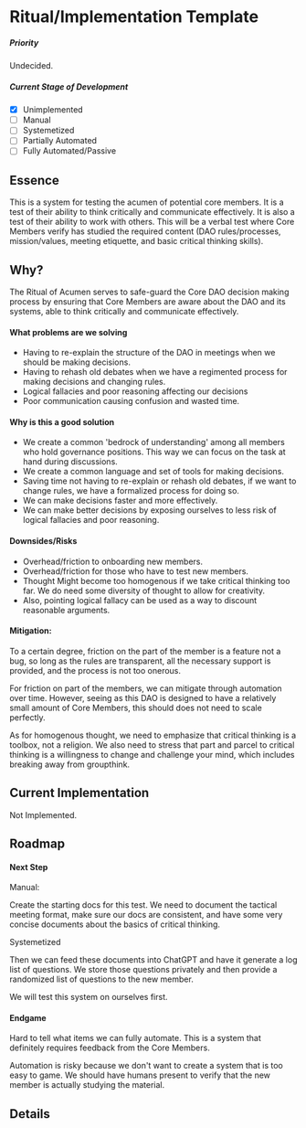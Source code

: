 # Ritual/Implementation Template

##### Priority

Undecided.

##### Current Stage of Development

- [x] Unimplemented
- [ ] Manual
- [ ] Systemetized
- [ ] Partially Automated
- [ ] Fully Automated/Passive

## Essence

This is a system for testing the acumen of potential core members. It is a test of their ability to think critically and communicate effectively. It is also a test of their ability to work with others. This will be a verbal test where Core Members verify has studied the required content (DAO rules/processes, mission/values, meeting etiquette, and basic critical thinking skills).

## Why?

The Ritual of Acumen serves to safe-guard the Core DAO decision making process by ensuring that Core Members are aware about the DAO and its systems, able to think critically and communicate effectively.

#### What problems are we solving

- Having to re-explain the structure of the DAO in meetings when we should be making decisions.
- Having to rehash old debates when we have a regimented process for making decisions and changing rules.
- Logical fallacies and poor reasoning affecting our decisions
- Poor communication causing confusion and wasted time.

#### Why is this a good solution

- We create a common 'bedrock of understanding' among all members who hold governance positions. This way we can focus on the task at hand during discussions.
- We create a common language and set of tools for making decisions.
- Saving time not having to re-explain or rehash old debates, if we want to change rules, we have a formalized process for doing so.
- We can make decisions faster and more effectively.
- We can make better decisions by exposing ourselves to less risk of logical fallacies and poor reasoning.

#### Downsides/Risks

- Overhead/friction to onboarding new members.
- Overhead/friction for those who have to test new members.
- Thought Might become too homogenous if we take critical thinking too far. We do need some diversity of thought to allow for creativity.
- Also, pointing logical fallacy can be used as a way to discount reasonable arguments.

#### Mitigation:

To a certain degree, friction on the part of the member is a feature not a bug, so long as the rules are transparent, all the necessary support is provided, and the process is not too onerous.

For friction on part of the members, we can mitigate through automation over time. However, seeing as this DAO is designed to have a relatively small amount of Core Members, this should does not need to scale perfectly.

As for homogenous thought, we need to emphasize that critical thinking is a toolbox, not a religion. We also need to stress that part and parcel to critical thinking is a willingness to change and challenge your mind, which includes breaking away from groupthink.

## Current Implementation

Not Implemented.

## Roadmap

#### Next Step

Manual:

Create the starting docs for this test. We need to document the tactical meeting format, make sure our docs are consistent, and have some very concise documents about the basics of critical thinking.

Systemetized

Then we can feed these documents into ChatGPT and have it generate a log list of questions. We store those questions privately and then provide a randomized list of questions to the new member.

We will test this system on ourselves first.

#### Endgame

Hard to tell what items we can fully automate. This is a system that definitely requires feedback from the Core Members.

Automation is risky because we don't want to create a system that is too easy to game. We should have humans present to verify that the new member is actually studying the material.

## Details
